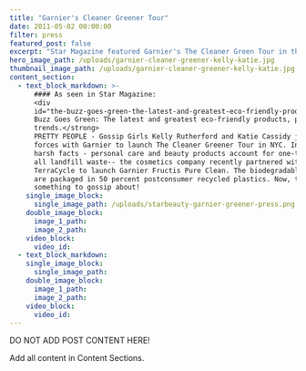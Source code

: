 ```yaml
---
title: "Garnier's Cleaner Greener Tour"
date: 2011-05-02 00:00:00
filter: press
featured_post: false
excerpt: "Star Magazine featured Garnier's The Cleaner Green Tour in their StarBeauty segment. The article centered on the Garnier Fructis Pure Clean products and the New York City event's appearance by actresses Kelly Rutherford and Katie Cassidy."
hero_image_path: /uploads/garnier-cleaner-greener-kelly-katie.jpg
thumbnail_image_path: /uploads/garnier-cleaner-greener-kelly-katie.jpg
content_section:
  - text_block_markdown: >-
      #### As seen in Star Magazine:
      <div
      id="the-buzz-goes-green-the-latest-and-greatest-eco-friendly-products-people-and-trends"><strong>The
      Buzz Goes Green: The latest and greatest eco-friendly products, people, and
      trends.</strong>
      PRETTY PEOPLE - Gossip Girls Kelly Rutherford and Katie Cassidy joined
      forces with Garnier to launch The Cleaner Greener Tour in NYC. Inspired by
      harsh facts - personal care and beauty products account for one-third of
      all landfill waste-- the cosmetics company recently partnered with
      TerraCycle to launch Garnier Fructis Pure Clean. The biodegradable formulas
      are packaged in 50 percent postconsumer recycled plastics. Now, that's
      something to gossip about!
    single_image_block:
      single_image_path: /uploads/starbeauty-garnier-greener-press.png
    double_image_block:
      image_1_path:
      image_2_path:
    video_block:
      video_id:
  - text_block_markdown:
    single_image_block:
      single_image_path:
    double_image_block:
      image_1_path:
      image_2_path:
    video_block:
      video_id:
---
```



DO NOT ADD POST CONTENT HERE!

Add all content in Content Sections.